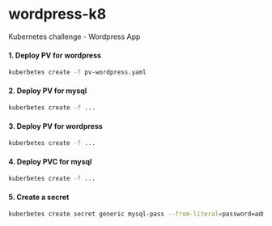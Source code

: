 # wordpress-k8
Kubernetes challenge - Wordpress App

#### 1. Deploy PV for wordpress
```bash
kuberbetes create -f pv-wordpress.yaml
```

#### 2. Deploy PV for mysql
```bash
kuberbetes create -f ...
```

#### 3. Deploy PV for wordpress
```bash
kuberbetes create -f ...
```

#### 4. Deploy PVC for mysql
```bash
kuberbetes create -f ...
```

#### 5. Create a secret
```bash
kuberbetes create secret generic mysql-pass --from-literal=password=admin --from-literal=host=wordpress-mysql
```



